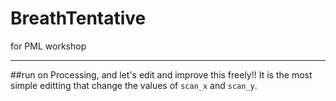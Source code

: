 # BreathTentative
for PML workshop

---

##run on Processing, and let's edit and improve this freely!!
It is the most simple editting that change the values of `scan_x` and `scan_y`.
